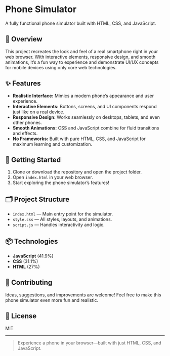 # Phone Simulator

A fully functional phone simulator built with HTML, CSS, and JavaScript.

## 📱 Overview

This project recreates the look and feel of a real smartphone right in your web browser. With interactive elements, responsive design, and smooth animations, it’s a fun way to experience and demonstrate UI/UX concepts for mobile devices using only core web technologies.

## ✨ Features

- **Realistic Interface:** Mimics a modern phone’s appearance and user experience.
- **Interactive Elements:** Buttons, screens, and UI components respond just like on a real device.
- **Responsive Design:** Works seamlessly on desktops, tablets, and even other phones.
- **Smooth Animations:** CSS and JavaScript combine for fluid transitions and effects.
- **No Frameworks:** Built with pure HTML, CSS, and JavaScript for maximum learning and customization.

## 🚀 Getting Started

1. Clone or download the repository and open the project folder.
2. Open `index.html` in your web browser.
3. Start exploring the phone simulator’s features!

## 🗂️ Project Structure

- `index.html` — Main entry point for the simulator.
- `style.css` — All styles, layouts, and animations.
- `script.js` — Handles interactivity and logic.

## 📦 Technologies

- **JavaScript** (41.9%)
- **CSS** (31.1%)
- **HTML** (27%)

## 🙌 Contributing

Ideas, suggestions, and improvements are welcome! Feel free to make this phone simulator even more fun and realistic.

## 📄 License

MIT

---

> Experience a phone in your browser—built with just HTML, CSS, and JavaScript.

